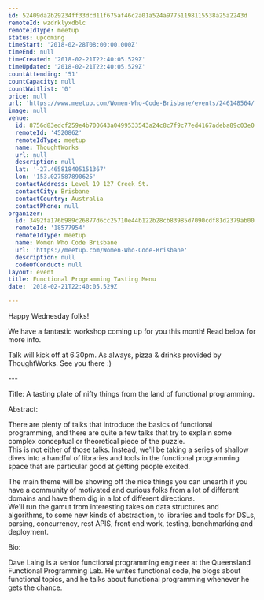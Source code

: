 ```yaml
---
id: 52409da2b29234ff33dcd11f675af46c2a01a524a97751198115538a25a2243d
remoteId: wzdrklyxdblc
remoteIdType: meetup
status: upcoming
timeStart: '2018-02-28T08:00:00.000Z'
timeEnd: null
timeCreated: '2018-02-21T22:40:05.529Z'
timeUpdated: '2018-02-21T22:40:05.529Z'
countAttending: '51'
countCapacity: null
countWaitlist: '0'
price: null
url: 'https://www.meetup.com/Women-Who-Code-Brisbane/events/246148564/'
image: null
venue:
  id: 8756d83edcf259e4b700643a0499533543a24c8c7f9c77ed4167adeba89c03e0
  remoteId: '4520862'
  remoteIdType: meetup
  name: ThoughtWorks
  url: null
  description: null
  lat: '-27.465818405151367'
  lon: '153.027587890625'
  contactAddress: Level 19 127 Creek St.
  contactCity: Brisbane
  contactCountry: Australia
  contactPhone: null
organizer:
  id: 3492fa176b989c26877d6cc25710e44b122b28cb83985d7090cdf81d2379ab00
  remoteId: '18577954'
  remoteIdType: meetup
  name: Women Who Code Brisbane
  url: 'https://meetup.com/Women-Who-Code-Brisbane'
  description: null
  codeOfConduct: null
layout: event
title: Functional Programming Tasting Menu
date: '2018-02-21T22:40:05.529Z'

---
```

<p>Happy Wednesday folks!</p> <p>We have a fantastic workshop coming up for you this month! Read below for more info.</p> <p>Talk will kick off at 6.30pm. As always, pizza &amp; drinks provided by ThoughtWorks. See you there :)</p> <p>---</p> <p>Title: A tasting plate of nifty things from the land of functional programming.</p> <p>Abstract:</p> <p>There are plenty of talks that introduce the basics of functional programming, and there are quite a few talks that try to explain some complex conceptual or theoretical piece of the puzzle.<br/>This is not either of those talks. Instead, we'll be taking a series of shallow dives into a handful of libraries and tools in the functional programming space that are particular good at getting people excited.</p> <p>The main theme will be showing off the nice things you can unearth if you have a community of motivated and curious folks from a lot of different domains and have them dig in a lot of different directions.<br/>We'll run the gamut from interesting takes on data structures and algorithms, to some new kinds of abstraction, to libraries and tools for DSLs, parsing, concurrency, rest APIS, front end work, testing, benchmarking and deployment.</p> <p>Bio:</p> <p>Dave Laing is a senior functional programming engineer at the Queensland<br/>Functional Programming Lab. He writes functional code, he blogs about<br/>functional topics, and he talks about functional programming whenever he<br/>gets the chance.</p>
